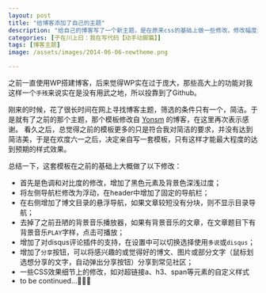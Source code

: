 ```yaml
---
layout: post
title: "给博客添加了自己的主题"
description: "给自己的博客写了一个新主题，是在原来css的基础上做一些修改，修改幅度还是比较大"
categories: [子在川上曰：我在写代码【动手动脚篇】]
tags: [博客主题]
image: /assets/images/2014-06-06-newtheme.png

---
```


之前一直使用WP搭建博客，后来觉得WP实在过于庞大，那些高大上的功能对我这样一个`手残`来说实在是没有用武之地，所以投靠到了Github。

<!-- more -->

刚来的时候，花了很长时间在网上寻找博客主题，筛选的条件只有一个，简洁。于是就有了之前的那个主题，那个模板修改自 [Yonsm](http://yonsm.net/) 的博客，在这里再次表示感谢。 看久之后，总觉得之前的模板更多的只是符合我对简洁的要求，并没有达到简洁美，于是在欢度六一之后，决定亲自写一套模板，只有这样才能最大程度的达到预期的样式效果。

总结一下，这套模板在之前的基础上大概做了以下修改：

* 首先是色调和对比度的修改，增加了黑色元素及背景色深浅过度；
* 将左侧导航栏修改为浮动，在header中增加了固定的导航栏；
* 在右侧增加了博文目录的悬浮导航，如果文章较短没有分块，则不显示目录导航；
* 去掉了之前丑陋的背景音乐播放器，如果有背景音乐的文章，在文章题目下有背景音乐`PLAY`字样，点击可播放；
* 增加了对disqus评论插件的支持，在设置中可以切换选择使用`多说`或`disqus`；
* 增加了`分享`按钮，可以将感兴趣的或觉得好的博文、图片或部分文字（鼠标划选想分享的文字，自动弹出分享按钮）分享到常见社区；
* 一些CSS效果细节上的修改，如对超链接a、h3、span等元素的自定义样式
* to be continued...💪💪💪


